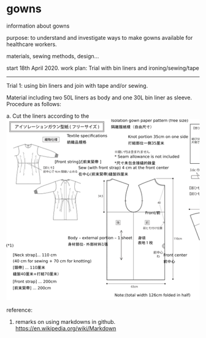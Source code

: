 # gowns
information about gowns 

purpose:  to understand and investigate ways to make gowns available for healthcare workers.

materials, sewing methods, design...

start 18th April 2020.  work plan:  Trial with bin liners and ironing/sewing/tape

--- 
Trial 1:  using bin liners and join with tape and/or sewing.  

Material including two 50L liners as body and one 30L bin liner as sleeve.  
Procedure as follows:

a.  Cut the liners according to the 
![pattern](drawing-Teijin-Frontier-weaven-type.png)







reference:

1. remarks on using markdowns in github.  https://en.wikipedia.org/wiki/Markdown



